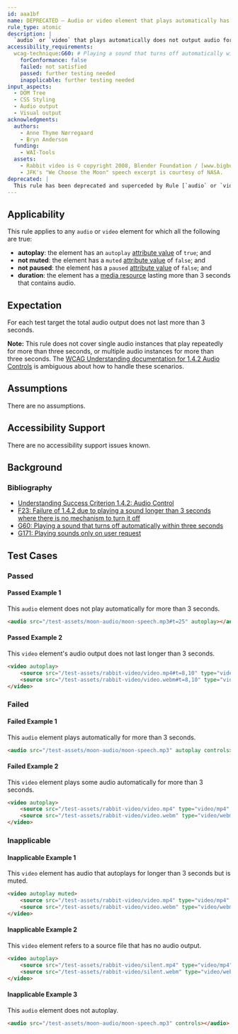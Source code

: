 ```yaml
---
id: aaa1bf
name: DEPRECATED — Audio or video element that plays automatically has no audio that lasts more than 3 seconds
rule_type: atomic
description: |
  `audio` or `video` that plays automatically does not output audio for more than 3 seconds.
accessibility_requirements:
  wcag-technique:G60: # Playing a sound that turns off automatically within three seconds
    forConformance: false
    failed: not satisfied
    passed: further testing needed
    inapplicable: further testing needed
input_aspects:
  - DOM Tree
  - CSS Styling
  - Audio output
  - Visual output
acknowledgments:
  authors:
    - Anne Thyme Nørregaard
    - Bryn Anderson
  funding:
    - WAI-Tools
  assets:
    - Rabbit video is © copyright 2008, Blender Foundation / [www.bigbuckbunny.org](https://www.bigbuckbunny.org)
    - JFK's "We Choose the Moon" speech excerpt is courtesy of NASA.
deprecated: |
  This rule has been deprecated and superceded by Rule [`audio` or `video` avoids automatically playing audio](https://act-rules.github.io/rules/x0paj4). This rule is not maintained anymore and should not be used.
---
```


## Applicability

This rule applies to any `audio` or `video` element for which all the following are true:

- **autoplay**: the element has an `autoplay` [attribute value][] of `true`; and
- **not muted**: the element has a `muted` [attribute value][] of `false`; and
- **not paused**: the element has a `paused` [attribute value][] of `false`; and
- **duration**: the element has a [media resource][] lasting more than 3 seconds that contains audio.

## Expectation

For each test target the total audio output does not last more than 3 seconds.

**Note:** This rule does not cover single audio instances that play repeatedly for more than three seconds, or multiple audio instances for more than three seconds. The [WCAG Understanding documentation for 1.4.2 Audio Controls](https://www.w3.org/WAI/WCAG22/Understanding/audio-control.html) is ambiguous about how to handle these scenarios.

## Assumptions

There are no assumptions.

## Accessibility Support

There are no accessibility support issues known.

## Background

### Bibliography

- [Understanding Success Criterion 1.4.2: Audio Control](https://www.w3.org/WAI/WCAG22/Understanding/audio-control.html)
- [F23: Failure of 1.4.2 due to playing a sound longer than 3 seconds where there is no mechanism to turn it off](https://www.w3.org/WAI/WCAG22/Techniques/failures/F23)
- [G60: Playing a sound that turns off automatically within three seconds](https://www.w3.org/WAI/WCAG22/Techniques/general/G60)
- [G171: Playing sounds only on user request](https://www.w3.org/WAI/WCAG22/Techniques/general/G171)

## Test Cases

### Passed

#### Passed Example 1

This `audio` element does not play automatically for more than 3 seconds.

```html
<audio src="/test-assets/moon-audio/moon-speech.mp3#t=25" autoplay></audio>
```

#### Passed Example 2

This `video` element's audio output does not last longer than 3 seconds.

```html
<video autoplay>
	<source src="/test-assets/rabbit-video/video.mp4#t=8,10" type="video/mp4" />
	<source src="/test-assets/rabbit-video/video.webm#t=8,10" type="video/webm" />
</video>
```

### Failed

#### Failed Example 1

This `audio` element plays automatically for more than 3 seconds.

```html
<audio src="/test-assets/moon-audio/moon-speech.mp3" autoplay controls></audio>
```

#### Failed Example 2

This `video` element plays some audio automatically for more than 3 seconds.

```html
<video autoplay>
	<source src="/test-assets/rabbit-video/video.mp4" type="video/mp4" />
	<source src="/test-assets/rabbit-video/video.webm" type="video/webm" />
</video>
```

### Inapplicable

#### Inapplicable Example 1

This `video` element has audio that autoplays for longer than 3 seconds but is muted.

```html
<video autoplay muted>
	<source src="/test-assets/rabbit-video/video.mp4" type="video/mp4" />
	<source src="/test-assets/rabbit-video/video.webm" type="video/webm" />
</video>
```

#### Inapplicable Example 2

This `video` element refers to a source file that has no audio output.

```html
<video autoplay>
	<source src="/test-assets/rabbit-video/silent.mp4" type="video/mp4" />
	<source src="/test-assets/rabbit-video/silent.webm" type="video/webm" />
</video>
```

#### Inapplicable Example 3

This `audio` element does not autoplay.

```html
<audio src="/test-assets/moon-audio/moon-speech.mp3" controls></audio>
```

[attribute value]: #attribute-value 'Definition of Attribute Value'
[media resource]: https://html.spec.whatwg.org/multipage/media.html#media-resource 'HTML Specification of Media Resource'
